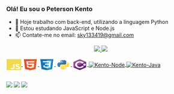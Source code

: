 ### Olá! Eu sou o Peterson Kento

- 🔭 Hoje trabalho com back-end, utilizando a linguagem Python
- 🌱 Estou estudando JavaScript e Node.js
- 📫 Contate-me no email: sky133419@gmail.com

<div align="center">
  <a href="https://github.com/KentoImayoshi">
  <img height="180em" src="https://github-readme-stats.vercel.app/api?username=KentoImayoshi&show_icons=true&theme=tokyonight&include_all_commits=true&count_private=true"/>
  <img height="180em" src="https://github-readme-stats.vercel.app/api/top-langs/?username=KentoImayoshi&layout=compact&langs_count=7&theme=tokyonight"/>
</div>
<div style="display: inline_block"><br>
  <img align="center" alt="Kento-Js" height="30" width="40" src="https://raw.githubusercontent.com/devicons/devicon/master/icons/javascript/javascript-plain.svg">
  <img align="center" alt="Kento-HTML" height="30" width="40" src="https://raw.githubusercontent.com/devicons/devicon/master/icons/html5/html5-original.svg">
  <img align="center" alt="Kento-CSS" height="30" width="40" src="https://raw.githubusercontent.com/devicons/devicon/master/icons/css3/css3-original.svg">
  <img align="center" alt="Kento-Python" height="30" width="40" src="https://raw.githubusercontent.com/devicons/devicon/master/icons/python/python-original.svg">
  <img align="center" alt="Kento-Csharp" height="30" width="40" src="https://raw.githubusercontent.com/devicons/devicon/master/icons/csharp/csharp-original.svg">
  <img align="center" alt="Kento-Node" height="30" width="40" src="https://cdn.jsdelivr.net/gh/devicons/devicon/icons/nodejs/nodejs-original.svg">
  <img align="center" alt="Kento-Java" height="30" width="40" src="https://cdn.jsdelivr.net/gh/devicons/devicon/icons/java/java-original.svg">
 </div>
  
 ##

  
<div> 
  <a href="https://instagram.com/kentoimayoshi" target="_blank"><img src="https://img.shields.io/badge/-Instagram-%23E4405F?style=for-the-badge&logo=instagram&logoColor=white" target="_blank"></a>
  <a href = "mailto:sky13419@gmail.com"><img src="https://img.shields.io/badge/-Gmail-%23333?style=for-the-badge&logo=gmail&logoColor=white" target="_blank"></a>
  <a href="https://www.linkedin.com/in/peterson-kento-imayoshi-pereira-8ab887203" target="_blank"><img src="https://img.shields.io/badge/-LinkedIn-%230077B5?style=for-the-badge&logo=linkedin&logoColor=white" target="_blank"></a> 
  </div>

